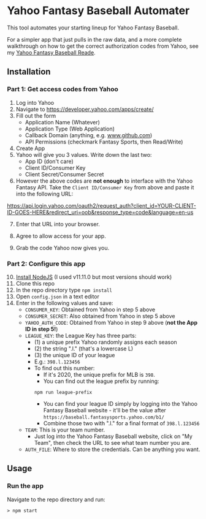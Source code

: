 # Yahoo Fantasy Baseball Automater

This tool automates your starting lineup for Yahoo Fantasy Baseball. 

For a simpler app that just pulls in the raw data, and a more complete walkthrough on how to get the correct authorization codes from Yahoo, see my [Yahoo Fantasy Baseball Reade](https://github.com/edwarddistel/yahoo-fantasy-baseball-reader).

## Installation

### Part 1: Get access codes from Yahoo
1. Log into Yahoo
2. Navigate to https://developer.yahoo.com/apps/create/
3. Fill out the form
    - Application Name (Whatever)
    - Application Type (Web Application)
    - Callback Domain (anything, e.g. www.github.com)
    - API Permissions (checkmark Fantasy Sports, then Read/Write)
4. Create App
5. Yahoo will give you 3 values. Write down the last two:
    - App ID (don't care)
    - Client ID/Consumer Key
    - Client Secret/Consumer Secret
6. However the above codes are **not enough** to interface with the Yahoo Fantasy API. Take the `Client ID/Consumer Key` from above and paste it into the following URL:
    
https://api.login.yahoo.com/oauth2/request_auth?client_id=YOUR-CLIENT-ID-GOES-HERE&redirect_uri=oob&response_type=code&language=en-us

7. Enter that URL into your browser.
8. Agree to allow access for your app.

9. Grab the code Yahoo now gives you.


### Part 2: Configure this app

10. [Install NodeJS](https://nodejs.org/en/download/) (I used v11.11.0 but most versions should work)
11. Clone this repo
12. In the repo directory type `npm install`
13. Open `config.json` in a text editor
14. Enter in the following values and save:
    - `CONSUMER_KEY`: Obtained from Yahoo in step 5 above
    - `CONSUMER_SECRET`: Also obtained from Yahoo in step 5 above
    - `YAHOO_AUTH_CODE`: Obtained from Yahoo in step 9 above (**not the App ID in step 5!**)
    - `LEAGUE_KEY`: the League Key has three parts: 
        - (1) a unique prefix Yahoo randomly assigns each season
        - (2) the string ".l." (that's a lowercase L)
        - (3) the unique ID of your league
        - E.g.: `398.l.123456`
        - To find out this number:
            - If it's 2020, the unique prefix for MLB is `398`. 
            - You can find out the league prefix by running:
            ```
            npm run league-prefix
            ```
            - You can find your league ID simply by logging into the Yahoo Fantasy Baseball website - it'll be the value after `https://baseball.fantasysports.yahoo.com/b1/`
            - Combine those two with ".l." for a final format of `398.l.123456`
    - `TEAM`: This is your team number.
        - Just log into the Yahoo Fantasy Baseball website, click on "My Team", then check the URL to see what team number you are.
    - `AUTH_FILE`: Where to store the credentials. Can be anything you want.

## Usage
### Run the app

Navigate to the repo directory and run:
```
> npm start
```
